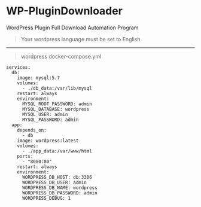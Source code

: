 # WP-PluginDownloader
WordPress Plugin Full Download Automation Program

> Your wordpress language must be set to English
---
> wordpress docker-compose.yml
```
services:
  db:
    image: mysql:5.7
    volumes:
      - ./db_data:/var/lib/mysql 
    restart: always
    environment:
      MYSQL_ROOT_PASSWORD: admin
      MYSQL_DATABASE: wordpress 
      MYSQL_USER: admin
      MYSQL_PASSWORD: admin
  app:
    depends_on:
      - db 
    image: wordpress:latest
    volumes:
      - ./app_data:/var/www/html
    ports:
      - "8080:80"
    restart: always
    environment:
      WORDPRESS_DB_HOST: db:3306
      WORDPRESS_DB_USER: admin
      WORDPRESS_DB_NAME: wordpress
      WORDPRESS_DB_PASSWORD: admin
      WORDPRESS_DEBUG: 1

```

